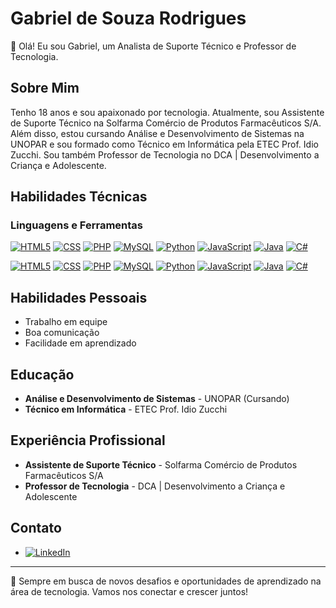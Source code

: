 # Gabriel de Souza Rodrigues

👋 Olá! Eu sou Gabriel, um Analista de Suporte Técnico e Professor de Tecnologia.

## Sobre Mim
Tenho 18 anos e sou apaixonado por tecnologia. Atualmente, sou Assistente de Suporte Técnico na Solfarma Comércio de Produtos Farmacêuticos S/A. Além disso, estou cursando Análise e Desenvolvimento de Sistemas na UNOPAR e sou formado como Técnico em Informática pela ETEC Prof. Idio Zucchi. Sou também Professor de Tecnologia no DCA | Desenvolvimento a Criança e Adolescente.

## Habilidades Técnicas

### Linguagens e Ferramentas

[![HTML5](https://img.shields.io/badge/HTML5-E34F26?style=for-the-badge&logo=html5&logoColor=white?3.9%20⭐-gray)](https://www.linkedin.com/in/gabriel-rodrigues-65ba522aa/)
[![CSS](https://img.shields.io/badge/CSS-3.9%20⭐-1572B6?style=for-the-badge&logo=css3&logoColor=white)](https://www.linkedin.com/in/gabriel-rodrigues-65ba522aa/)
[![PHP](https://img.shields.io/badge/PHP-3.4%20⭐-777BB4?style=for-the-badge&logo=php&logoColor=white)](https://www.linkedin.com/in/gabriel-rodrigues-65ba522aa/)
[![MySQL](https://img.shields.io/badge/MySQL-3.1%20⭐-4479A1?style=for-the-badge&logo=mysql&logoColor=white)](https://www.linkedin.com/in/gabriel-rodrigues-65ba522aa/)
[![Python](https://img.shields.io/badge/Python-3.0%20⭐-3776AB?style=for-the-badge&logo=python&logoColor=white)](https://www.linkedin.com/in/gabriel-rodrigues-65ba522aa/)
[![JavaScript](https://img.shields.io/badge/JavaScript-2.8%20⭐-F7DF1E?style=for-the-badge&logo=javascript&logoColor=black)](https://www.linkedin.com/in/gabriel-rodrigues-65ba522aa/)
[![Java](https://img.shields.io/badge/Java-1.9%20⭐-007396?style=for-the-badge&logo=java&logoColor=white)](https://www.linkedin.com/in/gabriel-rodrigues-65ba522aa/)
[![C#](https://img.shields.io/badge/C%23-1.5%20⭐-239120?style=for-the-badge&logo=c-sharp&logoColor=white)](https://www.linkedin.com/in/gabriel-rodrigues-65ba522aa/)

[![HTML5](https://img.shields.io/badge/HTML5-E34F26?style=for-the-badge&logo=html5&logoColor=white)](https://www.linkedin.com/in/gabriel-rodrigues-65ba522aa/)
[![CSS](https://img.shields.io/badge/CSS-1572B6?style=for-the-badge&logo=css3&logoColor=white)](https://www.linkedin.com/in/gabriel-rodrigues-65ba522aa/)
[![PHP](https://img.shields.io/badge/PHP-777BB4?style=for-the-badge&logo=php&logoColor=white)](https://www.linkedin.com/in/gabriel-rodrigues-65ba522aa/)
[![MySQL](https://img.shields.io/badge/MySQL-4479A1?style=for-the-badge&logo=mysql&logoColor=white)](https://www.linkedin.com/in/gabriel-rodrigues-65ba522aa/)
[![Python](https://img.shields.io/badge/Python-3776AB?style=for-the-badge&logo=python&logoColor=white)](https://www.linkedin.com/in/gabriel-rodrigues-65ba522aa/)
[![JavaScript](https://img.shields.io/badge/JavaScript-F7DF1E?style=for-the-badge&logo=javascript&logoColor=black)](https://www.linkedin.com/in/gabriel-rodrigues-65ba522aa/)
[![Java](https://img.shields.io/badge/Java-007396?style=for-the-badge&logo=java&logoColor=white)](https://www.linkedin.com/in/gabriel-rodrigues-65ba522aa/)
[![C#](https://img.shields.io/badge/C%23-239120?style=for-the-badge&logo=c-sharp&logoColor=white)](https://www.linkedin.com/in/gabriel-rodrigues-65ba522aa/)


## Habilidades Pessoais

- Trabalho em equipe
- Boa comunicação
- Facilidade em aprendizado

## Educação

- **Análise e Desenvolvimento de Sistemas** - UNOPAR (Cursando)
- **Técnico em Informática** - ETEC Prof. Idio Zucchi

## Experiência Profissional

- **Assistente de Suporte Técnico** - Solfarma Comércio de Produtos Farmacêuticos S/A
- **Professor de Tecnologia** - DCA | Desenvolvimento a Criança e Adolescente

## Contato

- [![LinkedIn](https://img.shields.io/badge/LinkedIn-Profile-blue?style=for-the-badge&logo=linkedin)](https://www.linkedin.com/in/gabriel-rodrigues-65ba522aa/)

---

🔭 Sempre em busca de novos desafios e oportunidades de aprendizado na área de tecnologia. Vamos nos conectar e crescer juntos!



<!--
**GDSRodrigues/GDSRodrigues** is a ✨ _special_ ✨ repository because its `README.md` (this file) appears on your GitHub profile.

Here are some ideas to get you started:

- 🔭 I’m currently working on ...
- 🌱 I’m currently learning ...
- 👯 I’m looking to collaborate on ...
- 🤔 I’m looking for help with ...
- 💬 Ask me about ...
- 📫 How to reach me: ...
- 😄 Pronouns: ...
- ⚡ Fun fact: ...
-->
